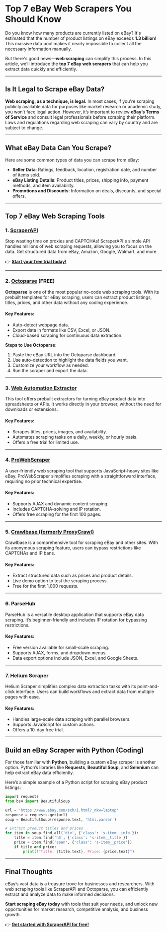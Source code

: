 
# Top 7 eBay Web Scrapers You Should Know



Do you know how many products are currently listed on eBay? It's estimated that the number of product listings on eBay exceeds **1.3 billion**! This massive data pool makes it nearly impossible to collect all the necessary information manually.

But there's good news—**web scraping** can simplify this process. In this article, we’ll introduce the **top 7 eBay web scrapers** that can help you extract data quickly and efficiently.

---

## Is It Legal to Scrape eBay Data?

**Web scraping, as a technique, is legal.** In most cases, if you're scraping publicly available data for purposes like market research or academic study, you won’t face legal action. However, it’s important to review **eBay’s Terms of Service** and consult legal professionals before scraping their platform. Laws and regulations regarding web scraping can vary by country and are subject to change.

---

## What eBay Data Can You Scrape?

Here are some common types of data you can scrape from eBay:

- **Seller Data**: Ratings, feedback, location, registration date, and number of items sold.
- **eBay Listing Details**: Product titles, prices, shipping info, payment methods, and item availability.
- **Promotions and Discounts**: Information on deals, discounts, and special offers.

---

## Top 7 eBay Web Scraping Tools

### 1. [ScraperAPI](https://bit.ly/Scraperapi)

Stop wasting time on proxies and CAPTCHAs! ScraperAPI's simple API handles millions of web scraping requests, allowing you to focus on the data. Get structured data from eBay, Amazon, Google, Walmart, and more.

👉 **[Start your free trial today!](https://bit.ly/Scraperapi)**

---

### 2. [Octoparse](https://www.octoparse.com/) (FREE)

**Octoparse** is one of the most popular no-code web scraping tools. With its prebuilt templates for eBay scraping, users can extract product listings, titles, prices, and other data without any coding experience.

#### Key Features:
- Auto-detect webpage data.
- Export data in formats like CSV, Excel, or JSON.
- Cloud-based scraping for continuous data extraction.

**Steps to Use Octoparse:**
1. Paste the eBay URL into the Octoparse dashboard.
2. Use auto-detection to highlight the data fields you want.
3. Customize your workflow as needed.
4. Run the scraper and export the data.

---

### 3. [Web Automation Extractor](https://webautomation.io/)

This tool offers prebuilt extractors for turning eBay product data into spreadsheets or APIs. It works directly in your browser, without the need for downloads or extensions.

#### Key Features:
- Scrapes titles, prices, images, and availability.
- Automates scraping tasks on a daily, weekly, or hourly basis.
- Offers a free trial for limited use.

---

### 4. [ProWebScraper](https://prowebscraper.com/)

A user-friendly web scraping tool that supports JavaScript-heavy sites like eBay. ProWebScraper simplifies scraping with a straightforward interface, requiring no prior technical expertise.

#### Key Features:
- Supports AJAX and dynamic content scraping.
- Includes CAPTCHA-solving and IP rotation.
- Offers free scraping for the first 100 pages.

---

### 5. [Crawlbase (formerly ProxyCrawl)](https://crawlbase.com/)

Crawlbase is a comprehensive tool for scraping eBay and other sites. With its anonymous scraping feature, users can bypass restrictions like CAPTCHAs and IP bans.

#### Key Features:
- Extract structured data such as prices and product details.
- Live demo option to test the scraping process.
- Free for the first 1,000 requests.

---

### 6. ParseHub

ParseHub is a versatile desktop application that supports eBay data scraping. It’s beginner-friendly and includes IP rotation for bypassing restrictions.

#### Key Features:
- Free version available for small-scale scraping.
- Supports AJAX, forms, and dropdown menus.
- Data export options include JSON, Excel, and Google Sheets.

---

### 7. Helium Scraper

Helium Scraper simplifies complex data extraction tasks with its point-and-click interface. Users can build workflows and extract data from multiple pages with ease.

#### Key Features:
- Handles large-scale data scraping with parallel browsers.
- Supports JavaScript for custom actions.
- Offers a 10-day free trial.

---

## Build an eBay Scraper with Python (Coding)

For those familiar with **Python**, building a custom eBay scraper is another option. Python’s libraries like **Requests**, **Beautiful Soup**, and **Selenium** can help extract eBay data efficiently.

Here’s a simple example of a Python script for scraping eBay product listings:
```python
import requests
from bs4 import BeautifulSoup

url = 'https://www.ebay.com/sch/i.html?_nkw=laptop'
response = requests.get(url)
soup = BeautifulSoup(response.text, 'html.parser')

# Extract product titles and prices
for item in soup.find_all('div', {'class': 's-item__info'}):
    title = item.find('h3', {'class': 's-item__title'})
    price = item.find('span', {'class': 's-item__price'})
    if title and price:
        print(f"Title: {title.text}, Price: {price.text}")
```

---

## Final Thoughts

eBay’s vast data is a treasure trove for businesses and researchers. With web scraping tools like ScraperAPI and Octoparse, you can efficiently extract and analyze data to make informed decisions.

**Start scraping eBay today** with tools that suit your needs, and unlock new opportunities for market research, competitive analysis, and business growth.

👉 **[Get started with ScraperAPI for free!](https://bit.ly/Scraperapi)**

